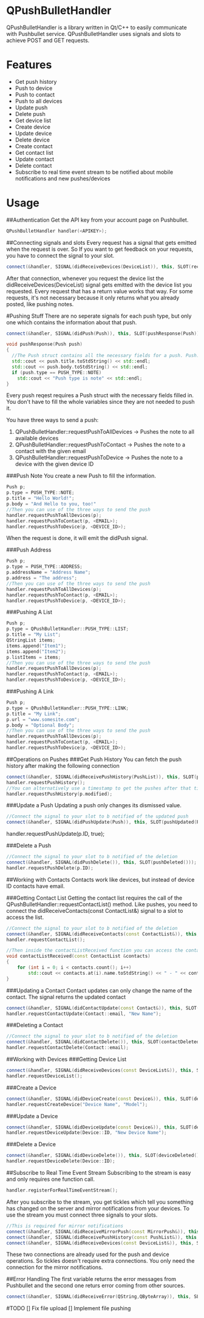 QPushBulletHandler
==================
QPushBulletHandler is a library written in Qt/C++ to easily communicate with Pushbullet service. QPushBulletHandler uses signals and slots to achieve POST and GET requests.

Features
========
* Get push history
* Push to device
* Push to contact
* Push to all devices
* Update push
* Delete push
* Get device list
* Create device
* Update device
* Delete device
* Create contact
* Get contact list
* Update contact
* Delete contact
* Subscribe to real time event stream to be notified about mobile notifications and new pushes/devices 

Usage
======
##Authentication
Get the API key from your account page on Pushbullet.

```C++
QPushBulletHandler handler(<APIKEY>);
```

##Connecting signals and slots
Every request has a signal that gets emitted when the request is over. So If you want to get feedback on your requests, you have to connect the signal to your slot.
```C++
connect(&handler, SIGNAL(didReceiveDevices(DeviceList)), this, SLOT(receiveDevices(DeviceList)));
```
After that connection, whenever you request the device list the didReceiveDevices(DeviceList) signal gets emitted with the device list you requested. Every request that has a return value works that way. For some requests, it's not necessary because it only returns what you already posted, like pushing notes.

#Pushing Stuff
There are no seperate signals for each push type, but only one which contains the information about that push.
```C++
connect(&handler, SIGNAL(didPush(Push)), this, SLOT(pushResponse(Push)));

void pushResponse(Push push)
{
  //The Push struct contains all the necessary fields for a push. Push::type is a PUSH_TYPE enum which contains the types of pushes.
  std::cout << push.title.toStdString() << std::endl;
  std::cout << push.body.toStdString() << std::endl;
  if (push.type == PUSH_TYPE::NOTE)
    std::cout << "Push type is note" << std::endl;
}
```
Every push reqest requires a Push struct with the necessary fields filled in. You don't have to fill the whole variables since they are not needed to push it.

You have three ways to send a push:

1. QPushBulletHandler::requestPushToAllDevices -> Pushes the note to all available devices
2. QPushBulletHandler::requestPushToContact -> Pushes the note to a contact with the given email
3. QPushBulletHandler::requestPushToDevice -> Pushes the note to a device with the given device ID

###Push Note
You create a new Push to fill the information.
```C++
Push p;
p.type = PUSH_TYPE::NOTE;
p.title = "Hello World!";
p.body = "And Hello to you, too!"
//Then you can use of the three ways to send the push
handler.requestPushToAllDevices(p);
handler.requestPushToContact(p, <EMAIL>);
handler.requestPushToDevice(p, <DEVICE_ID>);
```
When the request is done, it will emit the didPush signal.

###Push Address
```C++
Push p;
p.type = PUSH_TYPE::ADDRESS;
p.addressName = "Address Name";
p.address = "The address";
//Then you can use of the three ways to send the push
handler.requestPushToAllDevices(p);
handler.requestPushToContact(p, <EMAIL>);
handler.requestPushToDevice(p, <DEVICE_ID>);
```
###Pushing A List
```C++
Push p;
p.type = QPushBulletHandler::PUSH_TYPE::LIST;
p.title = "My List";
QStringList items;
items.append("Item1");
items.append("Item2");
p.listItems = items;
//Then you can use of the three ways to send the push
handler.requestPushToAllDevices(p);
handler.requestPushToContact(p, <EMAIL>);
handler.requestPushToDevice(p, <DEVICE_ID>);
```

###Pushing A Link
```C++
Push p;
p.type = QPushBulletHandler::PUSH_TYPE::LINK;
p.title = "My Link";
p.url = "www.somesite.com";
p.body = "Optional Body";
//Then you can use of the three ways to send the push
handler.requestPushToAllDevices(p);
handler.requestPushToContact(p, <EMAIL>);
handler.requestPushToDevice(p, <DEVICE_ID>);
```

##Operations on Pushes
###Get Push History
You can fetch the push history after making the following connection
```C++
connect(&handler, SIGNAL(didReceivePushHistory(PushList)), this, SLOT(pushesReceived(PushList)));
handler.requestPushHistory();
//You can alternatively use a timestamp to get the pushes after that time. Make sure to use Push type's modified or created variable.
handler.requestPushHistory(p.modified);
```
###Update a Push
Updating a push only changes its dismissed value.
```C++
//Connect the signal to your slot to b notified of the updated push
connect(&handler, SIGNAL(didPushUpdate(Push)), this, SLOT(pushUpdated(Push)));
```
handler.requestPushUpdate(p.ID, true);

###Delete a Push
```C++
//Connect the signal to your slot to b notified of the deletion
connect(&handler, SIGNAL(didPushDelete()), this, SLOT(pushDeleted()));
handler.requestPushDelete(p.ID);
```

##Working with Contacts
Contacts work like devices, but instead of device ID contacts have email.

###Getting Contact List
Getting the contact list requires the call of the QPushBulletHandler::requestContactList() method. Like pushes, you need to connect the didReceiveContacts(const ContactList&) signal to a slot to access the list.
```C++
//Connect the signal to your slot to b notified of the deletion
connect(&handler, SIGNAL(didReceiveContacts(const ContactList&)), this, SLOT(contactListReceived(const ContactList&)));
handler.requestContactList();

//Then inside the contactListReceived function you can access the contacts
void contactListReceived(const ContactList &contacts)
{
    for (int i = 0; i < contacts.count(); i++)
        std::cout << contacts.at(i).name.toStdString() << " - " << contacts.at(i).ID.toStdString() << std::endl;
}
```

###Updating a Contact
Contact updates can only change the name of the contact. The signal returns the updated contact
```C++
connect(&handler, SIGNAL(didContactUpdate(const Contact&)), this, SLOT(contactUpdated(const Contact&)));
handler.requestContactUpdate(Contact::email, "New Name");
```

###Deleting a Contact
```C++
//Connect the signal to your slot to b notified of the deletion
connect(&handler, SIGNAL(didContactDelete()), this, SLOT(contactDeleted()));
handler.requestContactDelete(Contact::email);
```

##Working with Devices
###Getting Device List
```C++
connect(&handler, SIGNAL(didReceiveDevices(const DeviceList&)), this, SLOT(receivedDevices(const DeviceList&)));
handler.requestDeviceList();
```

###Create a Device
```C++
connect(&handler, SIGNAL(didDeviceCreate(const Device&)), this, SLOT(deviceCreated(const Device&)));
handler.requestCreateDevice("Device Name", "Model");
```

###Update a Device
```C++
connect(&handler, SIGNAL(didDeviceUpdate(const Device&)), this, SLOT(deviceUpdated(const Device&)));
handler.requestDeviceUpdate(Device::ID, "New Device Name");
```

###Delete a Device
```C++
connect(&handler, SIGNAL(didDeviceDelete()), this, SLOT(deviceDeleted()));
handler.requestDeviceDelete(Device::ID);
```

##Subscribe to Real Time Event Stream
Subscribing to the stream is easy and only requires one function call.
```C++
handler.registerForRealTimeEventStream();
```
After you subscribe to the stream, you get tickles which tell you something has changed on the server and mirror notifications from your devices. To use the stream you must connect three signals to your slots.
```C++
//This is required for mirror notifications
connect(&handler, SIGNAL(didReceiveMirrorPush(const MirrorPush&)), this, SLOT(mirrorPush(const MirrorPush&)));
connect(&handler, SIGNAL(didReceivePushHistory(const PushList&)), this, SLOT(pushesReceived(const PushList&)));
connect(&handler, SIGNAL(didReceiveDevices(const DeviceList&)), this, SLOT(receivedDevices(const DeviceList&)));
```
These two connections are already used for the push and device operations. So tickles doesn't require extra connections. You only need the connection for the mirror notifications.

##Error Handling
The first variable returns the error messages from Pushbullet and the second one returs error coming from other sources.
```C++
connect(&handler, SIGNAL(didReceiveError(QString,QByteArray)), this, SLOT(receivedError(QString,QByteArray)));
```

#TODO
[] Fix file upload
[] Implement file pushing
